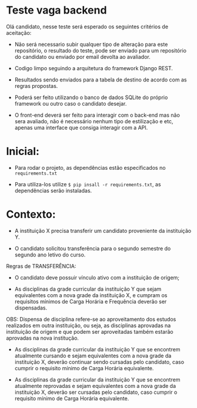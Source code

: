 # Teste vaga backend

Olá candidato, nesse teste será esperado os seguintes critérios de aceitação:

* Não será necessario subir qualquer tipo de alteração para este repositório, o resultado do teste, pode ser enviado para um repositório do candidato ou enviado por email devolta ao avaliador.

* Codigo limpo seguindo a arquitetura do framework Django REST.

* Resultados sendo enviados para a tabela de destino de acordo com as regras propostas.

* Poderá ser feito utilizando o banco de dados SQLite do próprio framework ou outro caso o candidato desejar.

* O front-end deverá ser feito para interagir com o back-end mas não sera avaliado, não é necessário nenhum tipo de estilização e etc, apenas uma interface que consiga interagir com a API.


# Inicial:

* Para rodar o projeto, as dependências estão especificados no `requirements.txt`

* Para utiliza-los utilize `$ pip insall -r requirements.txt`, as dependências serão instaladas.

# Contexto:

- A instituição X precisa transferir um candidato proveniente da instituição Y.

- O candidato solicitou transferência para o segundo semestre do segundo ano letivo do curso.

Regras de TRANSFERÊNCIA:

- O candidato deve possuir vínculo ativo com a instituição de origem;

- As disciplinas da grade curricular da instituição Y que sejam equivalentes com a nova grade da instituição X, e cumpram os requisitos mínimos de Carga Horária e Frequência deverão ser dispensadas.

OBS: Dispensa de disciplina refere-se ao aproveitamento dos estudos realizados em outra instituição, ou seja, as disciplinas aprovadas na instituição de origem e que podem ser aproveitadas também estarão aprovadas na nova institução.

- As disciplinas da grade curricular da instituição Y que se encontrem atualmente cursando e sejam equivalentes com a nova grade da instituição X, deverão continuar sendo cursadas pelo candidato, caso cumprir o requisito mínimo de Carga Horária equivalente.

- As disciplinas da grade curricular da instituição Y que se encontrem atualmente reprovadas e sejam equivalentes com a nova grade da instituição X, deverão ser cursadas pelo candidato, caso cumprir o requisito mínimo de Carga Horária equivalente.
